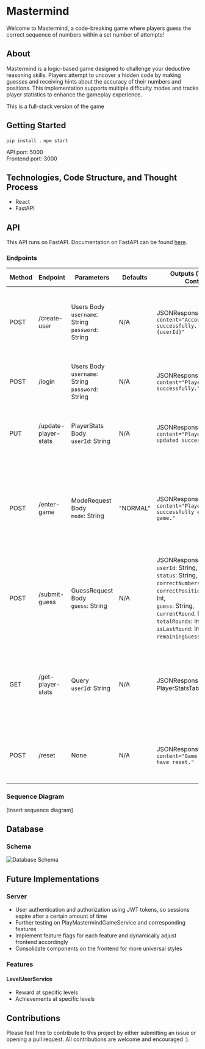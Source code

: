 # Mastermind
Welcome to Mastermind, a code-breaking game where players guess the correct sequence of numbers within a set number of attempts!

## About
Mastermind is a logic-based game designed to challenge your deductive reasoning skills. Players attempt to uncover a hidden code by making guesses and receiving hints about the accuracy of their numbers and positions. This implementation supports multiple difficulty modes and tracks player statistics to enhance the gameplay experience.

This is a full-stack version of the game 

## Getting Started
```pip install .```
```npm start```

API port: 5000<br/>
Frontend port: 3000

## Technologies, Code Structure, and Thought Process
- React
- FastAPI

## API
This API runs on FastAPI. Documentation on FastAPI can be found [here](https://devdocs.io/fastapi/).

### Endpoints

| Method | Endpoint             | Parameters                                             | Defaults | Outputs (Type and Content)                                                                                                                                                                                                                                | Purpose                                                                                                                                   |
|--------|----------------------|--------------------------------------------------------|----------|-----------------------------------------------------------------------------------------------------------------------------------------------------------------------------------------------------------------------------------------------------------|-------------------------------------------------------------------------------------------------------------------------------------------|
| POST   | /create-user         | Users Body<br/> ```username```: String<br/> ```password```: String | N/A      | JSONResponse<br/> ```content="Account created successfully. New User Id: {userId}"```                                                                                                                                                                     | Creates both a new user in the database with a hashed password and a player instance for immediate gameplay.                              |
| POST   | /login               | Users Body<br/> ```username```: String<br/> ```password```: String | N/A      | JSONResponse<br/> ```content="Player logged in successfully."```                                                                                                                                                                                          | Logs user in and loads their player stats and data for immediate gameplay.                                                                |
| PUT    | /update-player-stats | PlayerStats Body<br/> ```userId```: String                   | N/A      | JSONResponse<br/> ```content="Player stats updated successfully."```                                                                                                                                                                                      | Updates PlayerStats table with player's new stats acquired after finishing a game.                                                        |
| POST   | /enter-game          | ModeRequest Body<br/> ```mode```: String                     | "NORMAL" | JSONResponse<br/> ```content="Player successfully entered game."```                                                                                                                                                                                       | Enters user into the game by populating the game with the corresponding configurations based on the difficulty mode (defaults to Normal). |
| POST   | /submit-guess        | GuessRequest Body<br/> ```guess```: String                   | N/A      | JSONResponse<br/> ```userId```: String,<br/> ```status```: String,<br/> ```correctNumbers```: Int,<br/> ```correctPositionsAndNumbers```: Int,<br/> ```guess```: String,<br/> ```currentRound```: Int,<br/> ```totalRounds```: Int,<br/> ```isLastRound```: Int,<br/> ```remainingGuesses```: Int | Submits a player's guess for validation and evaluation in order to generate a hint, win, or lose.                                         |
| GET    | /get-player-stats    | Query<br/> ```userId```: String                              | N/A      | JSONResponse<br/> PlayerStatsTable                                                                                                                                                                                                                        | Returns player's stats directly from the database as validation to be displayed for the user on the frontend at the end of a game.        |
| POST   | /reset               | None                                                   | N/A      | JSONResponse<br/>  ```content="Game and player have reset."```                                                                                                                                                                                            | Resets both in-memory player instance and game instance for fresh login.                                                                  |

### Sequence Diagram
[Insert sequence diagram]

## Database
### Schema
![Database Schema](assets/MastermindDatabaseSchema.svg)

## Future Implementations
### Server
- User authentication and authorization using JWT tokens, so sessions expire after a certain amount of time
- Further testing on PlayMastermindGameService and corresponding features
- Implement feature flags for each feature and dynamically adjust frontend accordingly
- Consolidate components on the frontend for more universal styles

### Features
#### LevelUserService
- Reward at specific levels
- Achievements at specific levels

## Contributions
Please feel free to contribute to this project by either submitting an issue or opening a pull request. All contributions
are welcome and encouraged :).

